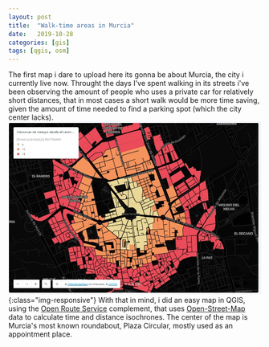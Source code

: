 ```yaml
---
layout: post
title:  "Walk-time areas in Murcia"
date:   2019-10-28 
categories: [gis]
tags: [qgis, osm]
---
```

The first map i dare to upload here its gonna be about Murcia, the city i currently live now. Throught the days I've spent walking in its streets i've been observing the amount of people who uses a private car for relatively short distances, that in most cases a short walk would be more time saving, given the amount of time needed to find a parking spot (which the city center lacks). 
![Walk time areas in Murcia](/static/projects/p2.jpg){:class="img-responsive"}
With that in mind, i did an easy map in QGIS, using the [Open Route Service] complement, that uses [Open-Street-Map] data to calculate time and distance isochrones. The center of the map is Murcia's most known roundabout, Plaza Circular, mostly used as an appointment place.


[Open Route Service]: https://openrouteservice.org/
[Open-Street-Map]: https://www.openstreetmap.org
